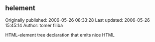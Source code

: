## helement 
Originally published: 2006-05-26 08:33:28 
Last updated: 2006-05-26 15:45:14 
Author: tomer filiba 
 
HTML-element tree declaration that emits nice HTML